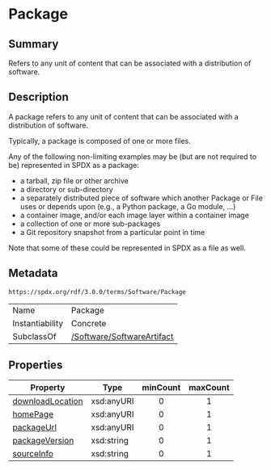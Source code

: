 <!-- Automatically generated by spec-parser v2.1.0 on 2024-06-17T10:36:57.838737+00:00 -->
<!-- SPDX-License-Identifier: Community-Spec-1.0 -->

# Package

## Summary

Refers to any unit of content that can be associated with a distribution of
software.


## Description

A package refers to any unit of content that can be associated with a
distribution of software.

Typically, a package is composed of one or more files.  

Any of the following non-limiting examples may be (but are not required to be)
represented in SPDX as a package:

- a tarball, zip file or other archive
- a directory or sub-directory
- a separately distributed piece of software which another Package or File uses
  or depends upon (e.g., a Python package, a Go module, ...)
- a container image, and/or each image layer within a container image
- a collection of one or more sub-packages
- a Git repository snapshot from a particular point in time

Note that some of these could be represented in SPDX as a file as well.


## Metadata

`https://spdx.org/rdf/3.0.0/terms/Software/Package`


| | |
|---|---|
| Name | Package |
| Instantiability | Concrete |
| SubclassOf | [/Software/SoftwareArtifact](../../Software/Classes/SoftwareArtifact.md) |




## Properties

| Property | Type | minCount | maxCount |
|---|---|:---:|:---:|
| [downloadLocation](../Properties/downloadLocation.md) | xsd:anyURI | 0 | 1 |
| [homePage](../Properties/homePage.md) | xsd:anyURI | 0 | 1 |
| [packageUrl](../Properties/packageUrl.md) | xsd:anyURI | 0 | 1 |
| [packageVersion](../Properties/packageVersion.md) | xsd:string | 0 | 1 |
| [sourceInfo](../Properties/sourceInfo.md) | xsd:string | 0 | 1 |


